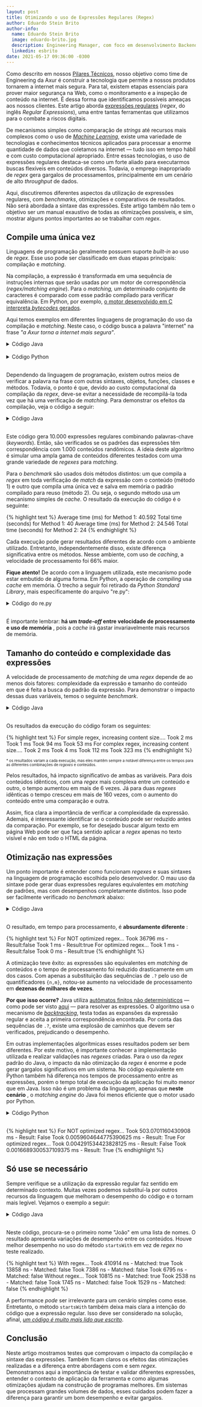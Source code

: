 ```yaml
---
layout: post
title: Otimizando o uso de Expressões Regulares (Regex)
author: Eduardo Stein Brito
author-info:
  name: Eduardo Stein Brito
  image: eduardo-brito.jpg
  description: Engineering Manager, com foco em desenvolvimento Backend. Engenheiro de Computação pela Universidade Federal do Rio Grande do Sul.
  linkedin: esbrito
date: 2021-05-17 09:36:00 -0300
---
```



Como descrito em nossos [Pilares Técnicos](https://engineering.axur.com/2020/07/08/pilares-tecnicos.html), nosso objetivo como time de Engineering da Axur é construir a tecnologia que permite a nossos produtos tornarem a internet mais segura. Para tal, existem etapas essenciais para prover maior segurança na Web, como o monitoramento e a inspeção de conteúdo na internet. É dessa forma que identificamos possíveis ameaças aos nossos clientes. Este artigo aborda [expressões regulares](https://pt.wikipedia.org/wiki/Express%C3%A3o_regular) (_regex_, do inglês _Regular Expressions_), uma entre tantas ferramentas que utilizamos para o combate a riscos digitais.

De mecanismos simples como comparação de _strings_ até recursos mais complexos como o uso de [_Machine Learning_](https://blog.axur.com/pt/como-a-axur-usa-machine-learning-para-encontrar-phishings), existe uma variedade de tecnologias e conhecimentos técnicos aplicados para processar a enorme quantidade de dados que coletamos na internet — tudo isso em tempo hábil e com custo computacional apropriado. Entre essas tecnologias, o uso de expressões regulares destaca-se como um forte aliado para executarmos buscas flexíveis em conteúdos diversos. Todavia, o emprego inapropriado de _regex_ gera gargalos de processamentos, principalmente em um cenário de alto _throughput_ de dados.

Aqui, discutiremos diferentes aspectos da utilização de expressões regulares, com _benchmarks_, otimizações e comparativos de resultados. Não será abordada a sintaxe das expressões. Este artigo também não tem o objetivo ser um manual exaustivo de todas as otimizações possíveis, e sim, mostrar alguns pontos importantes ao se trabalhar com _regex_.

## Compile uma única vez

Linguagens de programação geralmente possuem suporte _built-in_ ao uso de _regex_. Esse uso pode ser classificado em duas etapas principais: compilação e _matching_.

Na compilação, a expressão é transformada em uma sequência de instruções internas que serão usadas por um motor de correspondência (_regex/matching engine_). Para o _matching,_ um determinado conjunto de caracteres é comparado com esse padrão compilado para verificar equivalência. Em Python, por exemplo, [o motor desenvolvido em C interpreta _bytecodes_ gerados](https://docs.python.org/3/howto/regex.html).

Aqui temos exemplos em diferentes linguagens de programação do uso da compilação e _matching_. Neste caso, o código busca a palavra &quot;internet&quot; na frase _&quot;a Axur torna a internet mais segura&quot;_.



<details>
 <summary>Código Java</summary>


<a href="https://replit.com/@EduardoBrito5/Match-Simples-Java" target="_blank">Se deseja ver o código completo e/ou executar o código em seu browser clique aqui</a>

{% highlight java %}
[...]
final Pattern pattern = Pattern.compile(".*internet.*");
final Matcher matcher = pattern.matcher("a Axur torna a internet mais segura");
boolean hasMatched = matcher.find(); // uso do “find” para que seja procurada uma substring
System.out.println("has matched: " + hasMatched);
[...]
{% endhighlight %}


</details>
<br/> 

<details>
 <summary>Código Python</summary>
<a href="https://replit.com/@EduardoBrito5/Match-Simples-Python" target="_blank">Se deseja ver o código completo e/ou executar o código em seu browser clique aqui</a>

{% highlight python %}
import re

pattern = re.compile('.*internet.*')
has_matched = pattern.match('a Axur torna a internet mais segura')

print("has matched:", bool(has_matched))
{% endhighlight %}


</details>
<br/> 




Dependendo da linguagem de programação, existem outros meios de verificar a palavra na frase com outras sintaxes, objetos, funções, classes e métodos. Todavia, o ponto é que, devido ao custo computacional da compilação da _regex_, deve-se evitar a necessidade de recompilá-la toda vez que há uma verificação de _matching_. Para demonstrar os efeitos da compilação, veja o código a seguir:


<details>
 <summary>Código Java</summary>


<a href="https://replit.com/@EduardoBrito5/Compilacao-Codigo-Java" target="_blank">Se deseja ver o código completo e/ou executar o código em seu browser clique aqui</a>

{% highlight java %}
[...]
final List<String> allRegex = generateRegexes(keywords);

final String[] contents = {"a axur torna a internet mais segura",
        "Detecte e remova fraudes digitais da internet automaticamente",
        "Takedown proativo e transparente"};

long totalTimeInMsForMethod1 = 0;
long totalTimeInMsForMethod2 = 0;

System.out.println("Processing... it may take a while...");
for (int i = 0; i < TOTAL_CHECKS; i++) {
    String content = randomContentFrom(contents);
    for (String regex: allRegex) {
        totalTimeInMsForMethod1 += alwaysCompilingMethod(regex, content);
        totalTimeInMsForMethod2 += cachedPatternCompilingMethod(regex, content);
    }
}
System.out.println("Average time (ms) for Method 1: " + totalTimeInMsForMethod1/ TOTAL_CHECKS.floatValue());
System.out.println("Total time (seconds) for Method 1: " + totalTimeInMsForMethod1/MILLIS_IN_SECONDS);

System.out.println("Average time (ms) for Method 2: " + totalTimeInMsForMethod2/ TOTAL_CHECKS.floatValue());
System.out.println("Total time (seconds) for Method 2: " + totalTimeInMsForMethod2/MILLIS_IN_SECONDS);
[...]

[...]
private static long alwaysCompilingMethod(String regex, String content) {
    long startTime = System.currentTimeMillis();
    Pattern pattern = Pattern.compile(regex);
    Matcher matcher = pattern.matcher(content);
    sinkHole = matcher.find();
    long endTime = System.currentTimeMillis();
    return endTime - startTime;
}

private static long cachedPatternCompilingMethod(String regex, String content) {
    long startTime = System.currentTimeMillis();
    Matcher matcher = matcherFromCache(regex, content);
    sinkHole = matcher.find();
    long endTime = System.currentTimeMillis();
    return endTime - startTime;
}

private static Matcher matcherFromCache(String regex, String content) {
    if (cachedPatterns.containsKey(regex)) {
        return cachedPatterns.get(regex).matcher(content);
    } else {
        Pattern pattern = Pattern.compile(regex);
        cachedPatterns.put(regex, pattern);
        return pattern.matcher(content);
    }
}
[...]
{% endhighlight %}


</details>
<br/> 

Este código gera 10.000 expressões regulares combinando palavras-chave (_keywords_). Então, são verificados se os padrões das expressões têm correspondência com 1.000 conteúdos randômicos. A ideia deste algoritmo é simular uma ampla gama de conteúdos diferentes testados com uma grande variedade de _regexes_ para _matching_.

Para o _benchmark_ são usados dois métodos distintos: um que compila a _regex_ em toda verificação de _match_ da expressão com o conteúdo (método 1) e outro que compila uma única vez e salva em memória o padrão compilado para reuso (método 2). Ou seja, o segundo método usa um mecanismo simples de _cache_. O resultado da execução do código é o seguinte:


{% highlight text %}
Average time (ms) for Method 1: 40.592
Total time (seconds) for Method 1: 40
Average time (ms) for Method 2: 24.546
Total time (seconds) for Method 2: 24
{% endhighlight %}


Cada execução pode gerar resultados diferentes de acordo com o ambiente utilizado. Entretanto, independentemente disso, existe diferença significativa entre os métodos. Nesse ambiente, com uso de _caching_, a velocidade de processamento foi 66% maior.

**Fique atento!** De acordo com a linguagem utilizada, este mecanismo pode estar embutido de alguma forma. Em Python, a operação de _compiling_ usa _cache_ em memória. O trecho a seguir foi retirado da _Python Standard Library_, mais especificamente do arquivo &quot;re.py&quot;:


<details>
 <summary>Código do re.py</summary>

<p>

{% highlight python %}
_MAXCACHE = 512
def _compile(pattern, flags):
    # internal: compile pattern
    if isinstance(flags, RegexFlag):
        flags = flags.value
    try:
        return _cache[type(pattern), pattern, flags]
    except KeyError:
        pass
    if isinstance(pattern, Pattern):
        if flags:
            raise ValueError(
                "cannot process flags argument with a compiled pattern")
        return pattern
    if not sre_compile.isstring(pattern):
        raise TypeError("first argument must be string or compiled pattern")
    p = sre_compile.compile(pattern, flags)
    if not (flags & DEBUG):
        if len(_cache) >= _MAXCACHE:
            # Drop the oldest item
            try:
                del _cache[next(iter(_cache))]
            except (StopIteration, RuntimeError, KeyError):
                pass
        _cache[type(pattern), pattern, flags] = p
    return p
{% endhighlight %}

</p>

</details>
<br/> 

É importante lembrar: **há um _trade-off_ entre velocidade de processamento e uso de memória** , pois a _cache_ irá gastar invariavelmente mais recursos de memória.

## Tamanho do conteúdo e complexidade das expressões

A velocidade de processamento de _matching_ de uma _regex_ depende de ao menos dois fatores: complexidade da expressão e tamanho do conteúdo em que é feita a busca do padrão da expressão. Para demonstrar o impacto dessas duas variáveis, temos o seguinte _benchmark_.


<details>
 <summary>Código Java</summary>


<a href="https://replit.com/@EduardoBrito5/Tamanho-de-Conteudo-e-Complexidade" target="_blank">Se deseja ver o código completo e/ou executar o código em seu browser clique aqui</a>

{% highlight java %}
[...]
String smallContent = generateContentWithNKeywords(keywords, 10);
String mediumContent = generateContentWithNKeywords(keywords, 100);
String bigContent = generateContentWithNKeywords(keywords, 10000);
String giantContent = generateContentWithNKeywords(keywords, 100000);

System.out.println("For simple regex, increasing content size....");
testMatching(smallContent, simpleRegex);
testMatching(mediumContent, simpleRegex);
testMatching(bigContent, simpleRegex);
testMatching(giantContent, simpleRegex);

System.out.println("For complex regex, increasing content size....");
testMatching(smallContent, complexRegex);
testMatching(mediumContent, complexRegex);
testMatching(bigContent, complexRegex);
testMatching(giantContent, complexRegex);
[...]
{% endhighlight %}


</details>
<br/> 


Os resultados da execução do código foram os seguintes:

{% highlight text %}
For simple regex, increasing content size....
Took 2 ms
Took 1 ms
Took 94 ms
Took 53 ms
For complex regex, increasing content size....
Took 2 ms
Took 4 ms
Took 112 ms
Took 323 ms
{% endhighlight %}

<sub><sup>\* os resultados variam a cada execução, mas eles mantêm sempre a notável diferença entre os tempos para as diferentes combinações de _regexes_ e conteúdos.
</sup></sub>

Pelos resultados, há impacto significativo de ambas as variáveis. Para dois conteúdos idênticos, com uma _regex_ mais complexa entre um conteúdo e outro, o tempo aumentou em mais de 6 vezes. Já para duas _regexes_ idênticas o tempo cresceu em mais de 160 vezes, com o aumento do conteúdo entre uma comparação e outra.

Assim, fica clara a importância de verificar a complexidade da expressão. Ademais, é interessante identificar se o conteúdo pode ser reduzido antes da comparação. Por exemplo, se for desejado buscar algum texto em página Web pode ser que faça sentido aplicar a _regex_ apenas no texto visível e não em todo o HTML da página.

## Otimização nas expressões

Um ponto importante é entender como funcionam _regexes_ e suas sintaxes na linguagem de programação escolhida pelo desenvolvedor. O mau uso da sintaxe pode gerar duas expressões regulares equivalentes em _matching_ de padrões, mas com desempenhos completamente distintos. Isso pode ser facilmente verificado no _benchmark_ abaixo:


<details>
 <summary>Código Java</summary>


<a href="https://replit.com/@EduardoBrito5/Otimizacao-de-Expressao-Java" target="_blank">Se deseja ver o código completo e/ou executar o código em seu browser clique aqui</a>

{% highlight java %}
[...]
Pattern notOptimizedPattern = Pattern.compile(
        ".?.?.?.?.?.?.?.?.?.?.?.?.?.?.?.?.?.?.?.?.?" +
        "(m.?e.?u.?s.?i.?t.?e.?|site|meusite|minhapagina|teste|website|internet|p[aá]gina|" +
        "(my).?site|sitenovo)");

Pattern optimizedSamePattern = Pattern.compile(".{0,21}" +
        "(m.?e.?u.?s.?i.?t.?e.?|site|meusite|minhapagina|teste|website|internet|p[aá]gina|" +
        "(my).?site|sitenovo)");

String contentThatDoesNotMatch = "uma string com mais de vinte um caracteres no inicio fazendo que o match não ocorra";
String contentThatMatches = "uma string qualquer sitenovo";


System.out.println("For NOT optimized regex...");
testMatching(contentThatDoesNotMatch, notOptimizedPattern);
testMatching(contentThatMatches, notOptimizedPattern);

System.out.println("For optimized regex...");
testMatching(contentThatDoesNotMatch, optimizedSamePattern);
testMatching(contentThatMatches, optimizedSamePattern);
[...]
{% endhighlight %}


</details>
<br/> 


O resultado, em tempo para processamento, é **absurdamente diferente** :

{% highlight text %}
For NOT optimized regex...
Took 36796 ms - Result:false
Took 1 ms - Result:true
For optimized regex...
Took 1 ms - Result:false
Took 0 ms - Result:true
{% endhighlight %}


A otimização teve êxito: as expressões são equivalentes em _matching_ de conteúdos e o tempo de processamento foi reduzido drasticamente em um dos casos. Com apenas a substituição das sequências de `.?` pelo uso de quantificadores `{n,m}`, notou-se aumento na velocidade de processamento em **dezenas de milhares de vezes**.

**Por que isso ocorre?** Java utiliza [autômatos finitos não determinísticos](https://en.wikipedia.org/wiki/Nondeterministic_finite_automaton) — como pode ser visto [aqui](https://docs.oracle.com/en/java/javase/14/docs/api/java.base/java/util/regex/Pattern.html#:~:text=The%20Pattern%20engine%20performs%20traditional%20NFA-based%20matching%20with%20ordered%20alternation%20as%20occurs%20in%20Perl%205) — para resolver as expressões. O algoritmo usa o mecanismo de [_backtracking_](https://en.wikipedia.org/wiki/Backtracking), testa todas as expansões da expressão regular e aceita a primeira correspondência encontrada. Por conta das sequências de `.?`, existe uma explosão de caminhos que devem ser verificados, prejudicando o desempenho.

Em outras implementações algorítmicas esses resultados podem ser bem diferentes. Por este motivo, é importante conhecer a implementação utilizada e realizar validações nas _regexes_ criadas. Para o uso da _regex_ padrão do Java, o impacto da não otimização da _regex_ é enorme e pode gerar gargalos significativos em um sistema. No código equivalente em Python também há diferença nos tempos de processamento entre as expressões, porém o tempo total de execução da aplicação foi muito menor que em Java. Isso não é um problema da linguagem, apenas que **neste cenário** , o _matching engine_ do Java foi menos eficiente que o motor usado por Python.


<details>
 <summary>Código Python</summary>


<a href="https://replit.com/@EduardoBrito5/Otimizacao-de-Expressao-Python" target="_blank">Se deseja ver o código completo e/ou executar o código em seu browser clique aqui</a>

{% highlight python %}
[...]
not_optimized = re.compile(
    ".?.?.?.?.?.?.?.?.?.?.?.?.?.?.?.?.?.?.?.?.?" +
    "(m.?e.?u.?s.?i.?t.?e.?|site|meusite|minhapagina|teste|website|internet|p[aá]gina|"
    + "(my).?site|sitenovo)")
optimized = re.compile(
    ".{0,21}(m.?e.?u.?s.?i.?t.?e.?|site|meusite|minhapagina|teste|website|internet|p[aá]gina|"
    + "(my).?site|sitenovo)")

content_that_does_not_match = "uma string com mais de vinte um caracteres no inicio fazendo que o match não ocorra"
content_that_matches = "uma string qualquer sitenovo"
print("For NOT optimized regex...")
test_matching(content_that_does_not_match, not_optimized)
test_matching(content_that_matches, not_optimized)

print("For optimized regex...")
test_matching(content_that_does_not_match, optimized)
test_matching(content_that_matches, optimized)
[...]
{% endhighlight %}


</details>
<br/> 

{% highlight text %}
For NOT optimized regex...
Took 503.0701160430908 ms - Result: False
Took 0.0059604644775390625 ms - Result: True
For optimized regex...
Took 0.004291534423828125 ms - Result: False
Took 0.0016689300537109375 ms - Result: True
{% endhighlight %}


## Só use se necessário

Sempre verifique se a utilização da expressão regular faz sentido em determinado contexto. Muitas vezes podemos substituí-la por outros recursos da linguagem que melhoram o desempenho do código e o tornam mais legível. Vejamos o exemplo a seguir:


<details>
 <summary>Código Java</summary>


<a href="https://replit.com/@EduardoBrito5/Regex-e-StartsWith-Java" target="_blank">Se deseja ver o código completo e/ou executar o código em seu browser clique aqui</a>

{% highlight java %}
[...]
final String[] names = {
        "João da Silva", "Eduardo dos Santos", "Maria Joana", "Carlos de Jesus"
};
Pattern regex = Pattern.compile("^João .*");

System.out.println("With regex...");
for (String name: names) {
    checkFirstNameWithRegex(name, regex);
}

System.out.println("Without regex...");
for (String name: names) {
    checkFirstNameWithStartsWith(name);
}
[...]

[...]
private static void checkFirstNameWithStartsWith(String name) {
    long startTime = System.nanoTime();
    boolean hasMatched = name.startsWith("João ");
    System.out.println("Took " + (System.nanoTime() - startTime) + " ms - Matched: " + hasMatched);
}

private static void checkFirstNameWithRegex(String name, Pattern regex) {
    long startTime = System.nanoTime();
    boolean hasMatched = regex.matcher(name).matches();
    System.out.println("Took " + (System.nanoTime() - startTime) + " ms - Matched: " + hasMatched);
}
[...]

{% endhighlight %}


</details>
<br/> 

Neste código, procura-se o primeiro nome &quot;João&quot; em uma lista de nomes. O resultado apresenta variações de desempenho entre os conteúdos. Houve melhor desempenho no uso do método `startsWith` em vez de _regex_ no teste realizado.


{% highlight text %}
With regex...
Took 410914 ns - Matched: true
Took 13858 ns - Matched: false
Took 7386 ns - Matched: false
Took 6795 ns - Matched: false
Without regex...
Took 10815 ns - Matched: true
Took 2538 ns - Matched: false
Took 1745 ns - Matched: false
Took 1529 ns - Matched: false
{% endhighlight %}

A performance _pode_ ser irrelevante para um cenário simples como esse. Entretanto, o método `startsWith` também deixa mais clara a intenção do código que a expressão regular. Isso deve ser considerado na solução, afinal, [_um código é muito mais lido que escrito_](https://www.goodreads.com/quotes/835238-indeed-the-ratio-of-time-spent-reading-versus-writing-is).

## Conclusão

Neste artigo mostramos testes que comprovam o impacto da compilação e sintaxe das expressões. Também ficam claros os efeitos das otimizações realizadas e a diferença entre abordagens com e sem _regex_. Demonstramos aqui a importância de testar e validar diferentes expressões, entender o contexto de aplicação da ferramenta e como algumas otimizações ajudam na construção de programas melhores. Em sistemas que processam grandes volumes de dados, esses cuidados podem fazer a diferença para garantir um bom desempenho e evitar gargalos.


